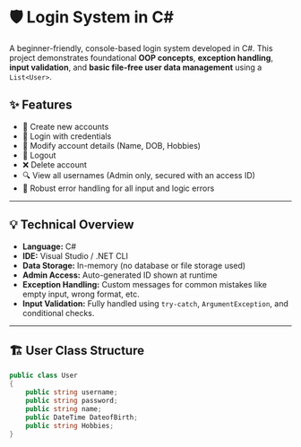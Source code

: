 # 🛡️ Login System in C#

A beginner-friendly, console-based login system developed in C#. This project demonstrates foundational **OOP concepts**, **exception handling**, **input validation**, and **basic file-free user data management** using a `List<User>`.

## ✨ Features

- 👤 Create new accounts
- 🔐 Login with credentials
- 🧾 Modify account details (Name, DOB, Hobbies)
- 🚪 Logout
- ❌ Delete account
- 🔍 View all usernames (Admin only, secured with an access ID)
- 🎯 Robust error handling for all input and logic errors

---

## 💡 Technical Overview

- **Language:** C#
- **IDE:** Visual Studio / .NET CLI
- **Data Storage:** In-memory (no database or file storage used)
- **Admin Access:** Auto-generated ID shown at runtime
- **Exception Handling:** Custom messages for common mistakes like empty input, wrong format, etc.
- **Input Validation:** Fully handled using `try-catch`, `ArgumentException`, and conditional checks.

---

## 🏗️ User Class Structure

```csharp
public class User 
{
    public string username;
    public string password;
    public string name;
    public DateTime DateofBirth;
    public string Hobbies;
}
